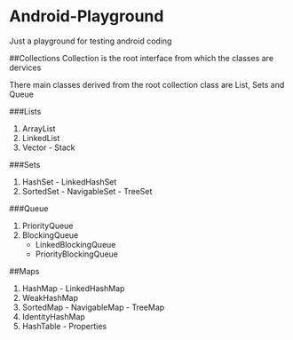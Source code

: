 # Android-Playground
Just a playground for testing android coding

##Collections
Collection is the root interface from which the classes are dervices

There main classes derived from the root collection class are List, Sets and Queue

###Lists
1. ArrayList
2. LinkedList
3. Vector - Stack

###Sets
1. HashSet - LinkedHashSet
2. SortedSet - NavigableSet - TreeSet

###Queue
1. PriorityQueue
2. BlockingQueue
	* LinkedBlockingQueue
	* PriorityBlockingQueue
	
##Maps
1. HashMap - LinkedHashMap
2. WeakHashMap
3. SortedMap - NavigableMap - TreeMap
4. IdentityHashMap
5. HashTable - Properties
